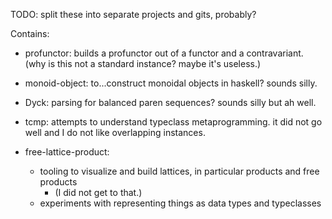 TODO: split these into separate projects and gits, probably?

Contains:
- profunctor: builds a profunctor out of a functor and a contravariant. (why is this not a standard instance? maybe it's useless.)

- monoid-object: to...construct monoidal objects in haskell? sounds silly.
- Dyck: parsing for balanced paren sequences? sounds silly but ah well.

- tcmp: attempts to understand typeclass metaprogramming. it did not go well and I do not like overlapping instances.

- free-lattice-product:
    - tooling to visualize and build lattices, in particular products and free products
        - (I did not get to that.)
    - experiments with representing things as data types and typeclasses
